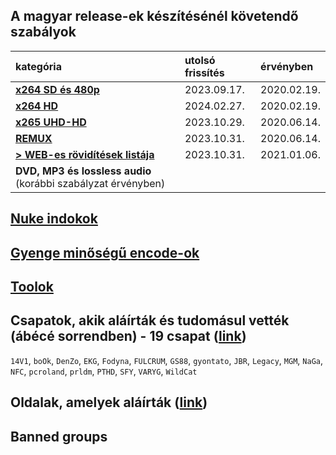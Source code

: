 ## A magyar release-ek készítésénél követendő szabályok
| kategória                                                      | utolsó frissítés | érvényben   |
| :-                                                             | :-               | :-          |
| [**x264 SD és 480p**](/series-and-movies-x264-sd-and-480p.md)  | 2023.09.17.      | 2020.02.19. |
| [**x264 HD**](/series-and-movies-x264-hd.md)                   | 2024.02.27.      | 2020.02.19. |
| [**x265 UHD-HD**](/series-and-movies-x265-hd-uhd.md)           | 2023.10.29.      | 2020.06.14. |
| [**REMUX**](/series-and-movies-remux.md)                       | 2023.10.31.      | 2020.06.14. |
| [**> WEB-es rövidítések listája**](/files/web-abbreviation.md) | 2023.10.31.      | 2021.01.06. |
| **DVD, MP3 és lossless audio** (korábbi szabályzat érvényben)  |                  |             |

## [Nuke indokok](/nuke-reasons.md)

## [Gyenge minőségű encode-ok](/files/encodes-to-avoid.md)

## [Toolok](/files/tools.md)

## Csapatok, akik aláírták és tudomásul vették (ábécé sorrendben) - 19 csapat ([link](https://github.com/encoding-hun/rules-and-standards/issues/14))
`14V1`, `boOk`, `DenZo`, `EKG`, `Fodyna`, `FULCRUM`, `GS88`, `gyontato`, `JBR`, `Legacy`, `MGM`, `NaGa`, `NFC`, `pcroland`, `prldm`, `PTHD`, `SFY`, `VARYG`, `WildCat`

## Oldalak, amelyek aláírták ([link](https://github.com/encoding-hun/rules-and-standards/issues/18))

## Banned groups

